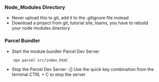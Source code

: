 ### Node_Modules Directory
- Never upload this to git, add it to the .gitignore file instead
- Download a project from git, tutorial site, teams, you have to rebuild your node modules directory

### Parcel Bundler 
- Start the module bundler Parcel Dev Server
```bash
    npx parcel src/index.html
```
- Stop the Parcel Dev Server 
-[] Use the quick key combination from the terminal CTRL + C to stop the server